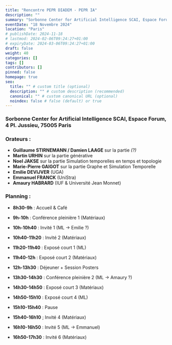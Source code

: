 ```yaml
---
title: "Rencontre PEPR DIADEM - PEPR IA"
description: ""
summary: "Sorbonne Center for Artificial Intelligence SCAI, Espace Forum, 4 Pl. Jussieu, 75005 Paris"
eventDate: "18 Novembre 2024"
location: "Paris"
# publishDate: 2024-11-18
# lastmod: 2024-02-06T09:24:27+01:00
# expiryDate: 2024-03-06T09:24:27+01:00
draft: false
weight: 40
categories: []
tags: []
contributors: []
pinned: false
homepage: true
seo:
  title: "" # custom title (optional)
  description: "" # custom description (recommended)
  canonical: "" # custom canonical URL (optional)
  noindex: false # false (default) or true
---
```


### Sorbonne Center for Artificial Intelligence SCAI, Espace Forum, 4 Pl. Jussieu, 75005 Paris

### Orateurs :

- **Guillaume STIRNEMANN / Damien LAAGE** sur la partie *(?)*
- **Martin URHIN** sur la partie générative
- **Noel JAKSE** sur la partie Simulation temporelles en temps et topologie
- **Marie-Pierre GAIGOT** sur la partie Graphe et Simulation Temporelle
- **Emilie DEVIJVER** (UGA)
- **Emmanuel FRANCK** (UniStra)
- **Amaury HABRARD** (IUF & Université Jean Monnet)

### Planning :

- **8h30-9h** : Accueil & Café

- **9h-10h** : Conférence pleinière 1 (Matériaux)
- **10h-10h40** : Invité 1 (ML -> Emilie ?)
- **10h40-11h20** : Invité 2 (Matériaux)
- **11h20-11h40** : Exposé court 1 (ML)
- **11h40-12h** : Exposé court 2 (Matériaux)

- **12h-13h30** : Déjeuner + Session Posters

- **13h30-14h30** : Conférence pleinière 2 (ML -> Amaury ?)
- **14h30-14h50** : Exposé court 3 (Matériaux)
- **14h50-15h10** : Exposé court 4 (ML)

- **15h10-15h40** : Pause

- **15h40-16h10** ; Invité 4 (Matériaux)
- **16h10-16h50** : Invité 5 (ML -> Emmanuel)
- **16h50-17h30** : Invité 6 (Matériaux)

<br/>
